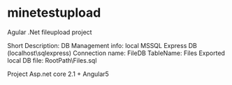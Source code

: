 # minetestupload
 Agular .Net fileupload project
 
 Short Description:
 DB Management info: local MSSQL Express DB (localhost\sqlexpress)
 Connection name: FileDB
 TableName: Files
 Exported local DB file: RootPath\Files.sql

Project Asp.net core 2.1 + Angular5  
